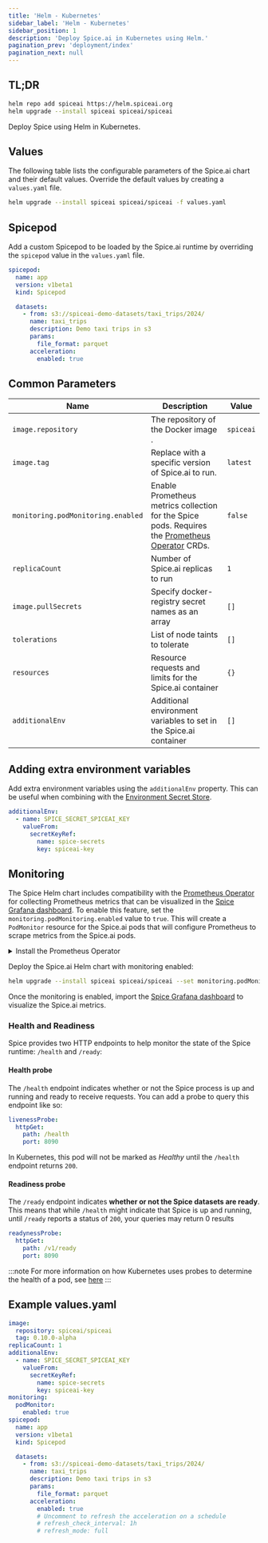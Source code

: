 ```yaml
---
title: 'Helm - Kubernetes'
sidebar_label: 'Helm - Kubernetes'
sidebar_position: 1
description: 'Deploy Spice.ai in Kubernetes using Helm.'
pagination_prev: 'deployment/index'
pagination_next: null
---
```


## TL;DR

```bash
helm repo add spiceai https://helm.spiceai.org
helm upgrade --install spiceai spiceai/spiceai
```

Deploy Spice using Helm in Kubernetes.

## Values

The following table lists the configurable parameters of the Spice.ai chart and their default values. Override the default values by creating a `values.yaml` file.

```bash
helm upgrade --install spiceai spiceai/spiceai -f values.yaml
```

## Spicepod

Add a custom Spicepod to be loaded by the Spice.ai runtime by overriding the `spicepod` value in the `values.yaml` file.

```yaml
spicepod:
  name: app
  version: v1beta1
  kind: Spicepod

  datasets:
    - from: s3://spiceai-demo-datasets/taxi_trips/2024/
      name: taxi_trips
      description: Demo taxi trips in s3
      params:
        file_format: parquet
      acceleration:
        enabled: true
```

## Common Parameters

| Name                               | Description                                                                                                                                                                               | Value     |
| ---------------------------------- | ----------------------------------------------------------------------------------------------------------------------------------------------------------------------------------------- | --------- |
| `image.repository`                 | The repository of the Docker image .                                                                                                                                                      | `spiceai` |
| `image.tag`                        | Replace with a specific version of Spice.ai to run.                                                                                                                                       | `latest`  |
| `monitoring.podMonitoring.enabled` | Enable Prometheus metrics collection for the Spice pods. Requires the [Prometheus Operator](https://prometheus-operator.dev/docs/operator/api/#monitoring.coreos.com/v1.PodMonitor) CRDs. | `false`   |
| `replicaCount`                     | Number of Spice.ai replicas to run                                                                                                                                                        | `1`       |
| `image.pullSecrets`                | Specify docker-registry secret names as an array                                                                                                                                          | `[]`      |
| `tolerations`                      | List of node taints to tolerate                                                                                                                                                           | `[]`      |
| `resources`                        | Resource requests and limits for the Spice.ai container                                                                                                                                   | `{}`      |
| `additionalEnv`                    | Additional environment variables to set in the Spice.ai container                                                                                                                         | `[]`      |

## Adding extra environment variables

Add extra environment variables using the `additionalEnv` property. This can be useful when combining with the [Environment Secret Store](/components/secret-stores/env/index.md).

```yaml
additionalEnv:
  - name: SPICE_SECRET_SPICEAI_KEY
    valueFrom:
      secretKeyRef:
        name: spice-secrets
        key: spiceai-key
```

## Monitoring

The Spice Helm chart includes compatibility with the [Prometheus Operator](https://prometheus-operator.dev/) for collecting Prometheus metrics that can be visualized in the [Spice Grafana dashboard](../../clients/grafana/index.md). To enable this feature, set the `monitoring.podMonitoring.enabled` value to `true`. This will create a `PodMonitor` resource for the Spice.ai pods that will configure Prometheus to scrape metrics from the Spice.ai pods.

<details>
  <summary>Install the Prometheus Operator</summary>
  <div>
    The easiest way to install the Prometheus Operator along with Grafana is to use the [kube-prometheus-stack](https://github.com/prometheus-community/helm-charts/blob/main/charts/kube-prometheus-stack/README.md) Helm chart.

    ```bash
    helm repo add prometheus-community https://prometheus-community.github.io/helm-charts
    helm repo update
    helm install prometheus-stack prometheus-community/kube-prometheus-stack \
          --set prometheus.prometheusSpec.podMonitorSelectorNilUsesHelmValues=false \
          --set prometheus.prometheusSpec.serviceMonitorSelectorNilUsesHelmValues=false
    ```

  </div>
</details>

Deploy the Spice.ai Helm chart with monitoring enabled:

```bash
helm upgrade --install spiceai spiceai/spiceai --set monitoring.podMonitoring.enabled=true
```

Once the monitoring is enabled, import the [Spice Grafana dashboard](../../clients/grafana/index.md) to visualize the Spice.ai metrics.

### Health and Readiness

Spice provides two HTTP endpoints to help monitor the state of the Spice runtime: `/health` and `/ready`:

#### Health probe

The `/health` endpoint indicates whether or not the Spice process is up and running and ready to receive requests. You can add a probe to query this endpoint like so:

```yaml
livenessProbe:
  httpGet:
    path: /health
    port: 8090
```

In Kubernetes, this pod will not be marked as *Healthy* until the `/health` endpoint returns `200`.

#### Readiness probe

The `/ready` endpoint indicates **whether or not the Spice datasets are ready**. This means that while `/health` might indicate that Spice is up and running, until `/ready` reports a status of `200`, your queries may return 0 results

```yaml
readynessProbe:
  httpGet:
    path: /v1/ready
    port: 8090
```

:::note
For more information on how Kubernetes uses probes to determine the health of a pod, see [here](https://kubernetes.io/docs/tasks/configure-pod-container/configure-liveness-readiness-startup-probes)
:::

## Example values.yaml

```yaml
image:
  repository: spiceai/spiceai
  tag: 0.10.0-alpha
replicaCount: 1
additionalEnv:
  - name: SPICE_SECRET_SPICEAI_KEY
    valueFrom:
      secretKeyRef:
        name: spice-secrets
        key: spiceai-key
monitoring:
  podMonitor:
    enabled: true
spicepod:
  name: app
  version: v1beta1
  kind: Spicepod

  datasets:
    - from: s3://spiceai-demo-datasets/taxi_trips/2024/
      name: taxi_trips
      description: Demo taxi trips in s3
      params:
        file_format: parquet
      acceleration:
        enabled: true
        # Uncomment to refresh the acceleration on a schedule
        # refresh_check_interval: 1h
        # refresh_mode: full
```
